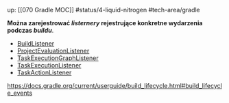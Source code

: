 up: [[070 Gradle MOC]]
#status/4-liquid-nitrogen 
#tech-area/gradle 


**Można zarejestrować *listernery* rejestrujące konkretne wydarzenia podczas *buildu***.

-   [BuildListener](https://docs.gradle.org/current/javadoc/org/gradle/BuildListener.html)
-   [ProjectEvaluationListener](https://docs.gradle.org/current/javadoc/org/gradle/api/ProjectEvaluationListener.html)
-   [TaskExecutionGraphListener](https://docs.gradle.org/current/javadoc/org/gradle/api/execution/TaskExecutionGraphListener.html)
-   [TaskExecutionListener](https://docs.gradle.org/current/javadoc/org/gradle/api/execution/TaskExecutionListener.html)
-   [TaskActionListener](https://docs.gradle.org/current/javadoc/org/gradle/api/execution/TaskActionListener.html)

https://docs.gradle.org/current/userguide/build_lifecycle.html#build_lifecycle_events